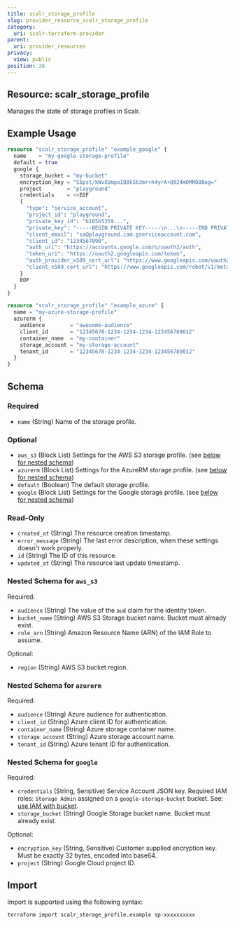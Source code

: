 ```yaml
---
title: scalr_storage_profile
slug: provider_resource_scalr_storage_profile
category:
  uri: scalr-terraform-provider
parent:
  uri: provider_resources
privacy:
  view: public
position: 26
---
```

## Resource: scalr_storage_profile

Manages the state of storage profiles in Scalr.

## Example Usage

```terraform
resource "scalr_storage_profile" "example_google" {
  name    = "my-google-storage-profile"
  default = true
  google {
    storage_bucket = "my-bucket"
    encryption_key = "S5pst/kWvXUmpaIQ8kSb3mr+h4yrA+Q024mOMMO8Bog="
    project        = "playground"
    credentials    = <<EOF
    {
      "type": "service_account",
      "project_id": "playground",
      "private_key_id": "b185b5359...",
      "private_key": "-----BEGIN PRIVATE KEY-----\n...\n-----END PRIVATE KEY-----\n",
      "client_email": "sa@playground.iam.gserviceaccount.com",
      "client_id": "1234567890",
      "auth_uri": "https://accounts.google.com/o/oauth2/auth",
      "token_uri": "https://oauth2.googleapis.com/token",
      "auth_provider_x509_cert_url": "https://www.googleapis.com/oauth2/v1/certs",
      "client_x509_cert_url": "https://www.googleapis.com/robot/v1/metadata/x509/sa%40playground.iam.gserviceaccount.com"
    }
    EOF
  }
}

resource "scalr_storage_profile" "example_azure" {
  name = "my-azure-storage-profile"
  azurerm {
    audience        = "awesome-audience"
    client_id       = "12345678-1234-1234-1234-123456789012"
    container_name  = "my-container"
    storage_account = "my-storage-account"
    tenant_id       = "12345678-1234-1234-1234-123456789012"
  }
}
```

<!-- schema generated by tfplugindocs -->
## Schema

### Required

- `name` (String) Name of the storage profile.

### Optional

- `aws_s3` (Block List) Settings for the AWS S3 storage profile. (see [below for nested schema](#nestedblock--aws_s3))
- `azurerm` (Block List) Settings for the AzureRM storage profile. (see [below for nested schema](#nestedblock--azurerm))
- `default` (Boolean) The default storage profile.
- `google` (Block List) Settings for the Google storage profile. (see [below for nested schema](#nestedblock--google))

### Read-Only

- `created_at` (String) The resource creation timestamp.
- `error_message` (String) The last error description, when these settings doesn't work properly.
- `id` (String) The ID of this resource.
- `updated_at` (String) The resource last update timestamp.

<a id="nestedblock--aws_s3"></a>
### Nested Schema for `aws_s3`

Required:

- `audience` (String) The value of the `aud` claim for the identity token.
- `bucket_name` (String) AWS S3 Storage bucket name. Bucket must already exist.
- `role_arn` (String) Amazon Resource Name (ARN) of the IAM Role to assume.

Optional:

- `region` (String) AWS S3 bucket region.


<a id="nestedblock--azurerm"></a>
### Nested Schema for `azurerm`

Required:

- `audience` (String) Azure audience for authentication.
- `client_id` (String) Azure client ID for authentication.
- `container_name` (String) Azure storage container name.
- `storage_account` (String) Azure storage account name.
- `tenant_id` (String) Azure tenant ID for authentication.


<a id="nestedblock--google"></a>
### Nested Schema for `google`

Required:

- `credentials` (String, Sensitive) Service Account JSON key. Required IAM roles: `Storage Admin` assigned on a `google-storage-bucket` bucket. See: [use IAM with bucket](https://cloud.google.com/storage/docs/access-control/using-iam-permissions#bucket-iam).
- `storage_bucket` (String) Google Storage bucket name. Bucket must already exist.

Optional:

- `encryption_key` (String, Sensitive) Customer supplied encryption key. Must be exactly 32 bytes, encoded into base64.
- `project` (String) Google Cloud project ID.

## Import

Import is supported using the following syntax:

```shell
terraform import scalr_storage_profile.example sp-xxxxxxxxxx
```
